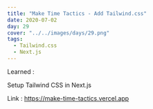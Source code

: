 ```yaml
---
title: "Make Time Tactics - Add Tailwind.css"
date: 2020-07-02
day: 29
cover: "../../images/days/29.png"
tags:
  - Tailwind.css
  - Next.js
---
```


Learned :

Setup Tailwind CSS in Next.js

Link : https://make-time-tactics.vercel.app
